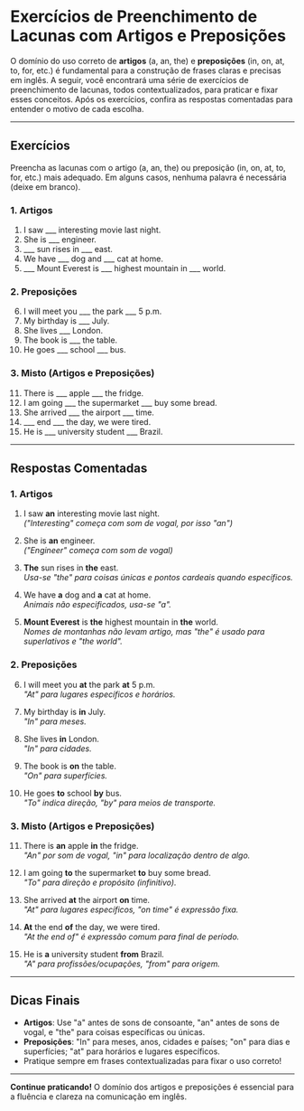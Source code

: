 
# Exercícios de Preenchimento de Lacunas com Artigos e Preposições

O domínio do uso correto de **artigos** (a, an, the) e **preposições** (in, on, at, to, for, etc.) é fundamental para a construção de frases claras e precisas em inglês. A seguir, você encontrará uma série de exercícios de preenchimento de lacunas, todos contextualizados, para praticar e fixar esses conceitos. Após os exercícios, confira as respostas comentadas para entender o motivo de cada escolha.

---

## Exercícios

Preencha as lacunas com o artigo (a, an, the) ou preposição (in, on, at, to, for, etc.) mais adequado. Em alguns casos, nenhuma palavra é necessária (deixe em branco).

### 1. Artigos

1. I saw ___ interesting movie last night.
2. She is ___ engineer.
3. ___ sun rises in ___ east.
4. We have ___ dog and ___ cat at home.
5. ___ Mount Everest is ___ highest mountain in ___ world.

### 2. Preposições

6. I will meet you ___ the park ___ 5 p.m.
7. My birthday is ___ July.
8. She lives ___ London.
9. The book is ___ the table.
10. He goes ___ school ___ bus.

### 3. Misto (Artigos e Preposições)

11. There is ___ apple ___ the fridge.
12. I am going ___ the supermarket ___ buy some bread.
13. She arrived ___ the airport ___ time.
14. ___ end ___ the day, we were tired.
15. He is ___ university student ___ Brazil.

---

## Respostas Comentadas

### 1. Artigos

1. I saw **an** interesting movie last night.  
   _("Interesting" começa com som de vogal, por isso "an")_

2. She is **an** engineer.  
   _("Engineer" começa com som de vogal)_

3. **The** sun rises in **the** east.  
   _Usa-se "the" para coisas únicas e pontos cardeais quando específicos._

4. We have **a** dog and **a** cat at home.  
   _Animais não especificados, usa-se "a"._

5. **Mount Everest** is **the** highest mountain in **the** world.  
   _Nomes de montanhas não levam artigo, mas "the" é usado para superlativos e "the world"._

### 2. Preposições

6. I will meet you **at** the park **at** 5 p.m.  
   _"At" para lugares específicos e horários._

7. My birthday is **in** July.  
   _"In" para meses._

8. She lives **in** London.  
   _"In" para cidades._

9. The book is **on** the table.  
   _"On" para superfícies._

10. He goes **to** school **by** bus.  
    _"To" indica direção, "by" para meios de transporte._

### 3. Misto (Artigos e Preposições)

11. There is **an** apple **in** the fridge.  
    _"An" por som de vogal, "in" para localização dentro de algo._

12. I am going **to** the supermarket **to** buy some bread.  
    _"To" para direção e propósito (infinitivo)._

13. She arrived **at** the airport **on** time.  
    _"At" para lugares específicos, "on time" é expressão fixa._

14. **At** the end **of** the day, we were tired.  
    _"At the end of" é expressão comum para final de período._

15. He is **a** university student **from** Brazil.  
    _"A" para profissões/ocupações, "from" para origem._

---

## Dicas Finais

- **Artigos**: Use "a" antes de sons de consoante, "an" antes de sons de vogal, e "the" para coisas específicas ou únicas.
- **Preposições**: "In" para meses, anos, cidades e países; "on" para dias e superfícies; "at" para horários e lugares específicos.
- Pratique sempre em frases contextualizadas para fixar o uso correto!

---

**Continue praticando!** O domínio dos artigos e preposições é essencial para a fluência e clareza na comunicação em inglês.
```
